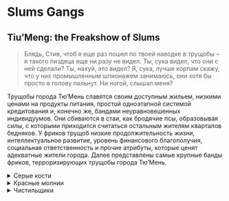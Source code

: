 # Slums Gangs
## Tiu’Meng: the Freakshow of Slums

> Блядь, Стив, чтоб я еще раз пошел по твоей наводке в трущобы – я такого пиздеца еще ни разу не видел. Ты, сука видел, что они с ней сделали? Ты, нахуй, это видел? Я, сука, лучше корпам скажу, что у них промышленным шпионажем занимаюсь, они хотя бы просто в голову пальнут. Ни ногой, слышал меня?

Трущобы города Тю’Мень славятся своим доступным жильем, низкими ценами на продукты питания, простой одноэтапной системой кредитования и, конечно же, бандами неуравновешенных индивидуумов. Они сбиваются в стаи, как бродячие псы, образовывая силы, с которыми приходится считаться остальным жителям кварталов бедняков. У фриков трущоб низкие продолжительность жизни, интеллектуальное развитие, уровень финансового благополучия, социальная ответственность и прочие атрибуты, которые ценят адекватные жители города. Далее представлены самые крупные банды фриков, терроризирующих трущобы города Тю’Мень.

<details>
<summary>Серые кости</summary>

![](images/grey_bones.png)  \
Банда серых коcтей – сборище отбитых представителей Тю’Мени вне зависимости от расы или пола, ведь для Костей важно то, что у тебя внутри. Серые кости выделяются мертвецким гримом на лицах и татуировками в виде костей на разных частях тела в зависимости от статуса в банде. Вместо чернил для татуировок используется зола из жженых костей, а татуировщиков называют «костоправами», замедляющих гниение тел членов банды самопальными припарками. Живут кости за счет убийств и грабежа, не производя ничего своего кроме низкокачественной спиртяги и синтетических наркотиков, после которых с костей отслаивается кожа и плоть. Впрочем, демонстрация собственных костей — это почетно и уважаемо в данной банде.
У Костей есть своя иерархия, обозначающаяся соответствующими татуировками. Низшее звено — это «Зомби» - он еще достаточно здоровый и у него нет татуировок. Чуть выше находятся «Ноги» - эти ребята заслужили свои первые татуировки за то, что убили другого человека и обглодали мясо с его ног, из которых и делаются чернила для первой наколки. Затем идут «Плечи» - основные бойцы банды с татуировками на плечах, за ними следят «Ребра» - сержанты Серых костей. Главный в банде это «Череп», у него забито все лицо, а голова увенчана короной из забитых в черепную коробку зубов. У Черепа есть три главных помощника – «Правая» и «Левая» руки, а также «Хребет», у каждого из которых свои задачи в этом прекрасном сборище.  \
  \
**Прозвища:** Кости, Скелеты, Погремухи, Костяны, Дрищи  \
**Численность:** ~100  \
**Зоны влияния:** Трущобы  \
**Авторитет:** 2/5  \
**Виды деятельности:** разбой, грабеж  \
**Ресурсы:** 0/5  \
**Боеспособность:** 1/5  \
**Магия:** 0/5


</details>

<details>
<summary>Красные молнии</summary>

![](images/red_lightning.png)  \
Жизнь в Тю’Мени летит очень быстро, но не так быстро, как хотелось бы этим ребятам. Скорость – главное в жизни красных молний. Эта банда не представляет себе хоть один день без быстрой езды на болидах, собранных из магического лома. Молнии контролируют большинство свалок в трущобах и постоянно копаются в хламе в поисках чего-нибудь ценного. Остальным желающим поживиться на грудах мусора приходится платить пошлину гонщикам. Кожаные куртки, большие защитные очки, татуировки в виде молний, аугментации для улучшения рефлексов – так выглядят ребята, для которых скорость это главный наркотик, как в прямом, так и в переносном смысле. Если гонщик банды молний не летит на огромной скорости по городу, то он разгоняет спидами свое собственное тело, после чего в раже разносит все вокруг шипованной битой.
Естественно, молнии не белые и пушистые – их заезды частенько сопровождаются фейерверками и взрывами, разносящими в щепки трущобные дома и иногда даже людей. Их основной источник заработка – свалки, с которых артефайсеры молний набирают хлам и превращают его в болиды, но также они зарабатывают на продаже своих фирменных спидов «Редлайт» и на тотализаторах на собственные заезды. Иногда водителей молний нанимают для того, чтобы доставить посылку, когда главное – это анонимность и скорость.   \
  \
**Прозвища:** Молнии, Гонщики, Водилы, Спидоры, Стервятники  \
**Численность:** ~130  \
**Зоны влияния:** Трущобы, внешний круг  \
**Авторитет:** 2/5  \
**Виды деятельности:** сборка магического хлама, наркотики, тотализаторы  \
**Ресурсы:** 2/5  \
**Боеспособность:** 1/5  \
**Магия:** 0/5
</details>


<details>
<summary>Чистильщики</summary>

![](images/red_lightning.png)  \
Далеко не всем нравится расовое разнообразие Тю’Мени, но эти ребята выводят расовую ненависть на особый уровень. Чистильщики всей душой ненавидят всех, кто не похож на людей – эльфов, гномов, дворфов, орков, ящеров, тифлингов (особенно тифлингов) и многих других. Их крестовый поход идет сразу в двух плоскостях: они уничтожают нелюдей грубой силой и отравляют их изнутри. Каждую четвертую неделю чистильщики собираются в большую ватагу и устраивают «Сальпиеву Ночь» - погром с невероятно жестоким убийством нелюдей наименее гуманными способами. Но затем следующие четыре недели они варят самый отвратительный алкоголь и самые низкокачественные наркотики, какие возможно, чтобы потом продать свою дурь нелюдям в других кварталах, разрушая их изнутри. Естественно, они считают себя рыцарями, защищающими мир от грязной крови, а за защиту нужно платить. Подминая под свой контроль кварталы, они собирают с людей деньги за защиту.
Тело чистильщика должно быть чистым, а дух должен быть здоровым, поэтому на коже этих бандитов нет ни одной татуировки, а за употребления наркотиков и алкоголя следует публичное избиение металлической трубой. Впрочем, это не значит, что никто в этой банде не злоупотребляет веществами, просто делают это скрытно. Единственные отличительные черты чистильщиков – алюминиевые или серебряные цепи, лежащие на белых майках, обтягивающих мускулы рэкетиров. Любимая аугментация этой банды – металлический хромированный кулак.  \
  \
**Прозвища:** Мерилы, Белые, Черепомеры, Расисты  \
**Численность:** ~150  \
**Зоны влияния:** Трущобы  \
**Авторитет:** 3/5  \
**Виды деятельности:** рэкет, наркоторговля, разбой  \
**Ресурсы:** 2/5  \
**Боеспособность:** 1/5  \
**Магия:** 0/5

</details>